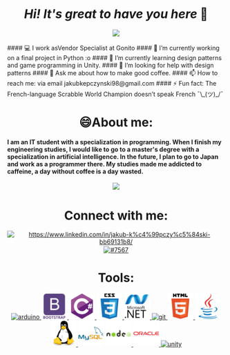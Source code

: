 

<!--
**kjakubk/kjakubk** is a ✨ _special_ ✨ repository because its `README.md` (this file) appears on your GitHub profile.

-->

# <h1 align="center">*Hi! It's great to have you here* 👋</h1>
<p align="center">
 <img src=https://user-images.githubusercontent.com/61251819/108845972-5a1d6f00-75de-11eb-952d-3ed5cc3ccd1b.gif></p>
#### 💻 I work asVendor Specialist at Gonito
#### 🔭 I’m currently working on a final project in Python :o
#### 🌱 I’m currently learning design patterns and game programming in Unity.
#### 🤝 I’m looking for help with design patterns
#### 💬 Ask me about how to make good coffee.
#### 📫 How to reach me: via email jakubkepczynski98@gmail.com
#### ⚡ Fun fact: The French-language Scrabble World Champion doesn’t speak French   ¯\_(ツ)_/¯

<h1 align="center"> 😄About me:</h1>

#### I am an IT student with a specialization in programming. When I finish my engineering studies, I would like to go to a master's degree with a specialization in artificial intelligence. In the future, I plan to go to Japan and work as a programmer there. My studies made me addicted to caffeine, a day without coffee is a day wasted. 
<p align="center">
 <img src=https://user-images.githubusercontent.com/61251819/108847403-f136f680-75df-11eb-918e-e4100eadfeb8.gif> </p>


<h1 align="center">Connect with me:</h1>
<p align="center">
<a href="https://linkedin.com/in/https://www.linkedin.com/in/jakub-k%c4%99pczy%c5%84ski-bb69131b8/" target="blank"><img align="center" src="https://cdn.jsdelivr.net/npm/simple-icons@3.0.1/icons/linkedin.svg" alt="https://www.linkedin.com/in/jakub-k%c4%99pczy%c5%84ski-bb69131b8/" height="100" width="100" /></a>
<a href="https://discord.gg/#7567" target="blank"><img align="center" src="https://cdn.jsdelivr.net/npm/simple-icons@3.0.1/icons/discord.svg" alt="#7567" height="100" width="100" /></a>
</p>

<h1 align="center">Tools:</h1>
<p align="center">  <a href="https://www.arduino.cc/" target="_blank"> <img src="https://cdn.worldvectorlogo.com/logos/arduino-1.svg" alt="arduino" width="60" height="60"/> </a> <a href="https://getbootstrap.com" target="_blank"> <img src="https://raw.githubusercontent.com/devicons/devicon/master/icons/bootstrap/bootstrap-plain-wordmark.svg" alt="bootstrap" wwidth="60" height="60"/> </a> <a href="https://www.w3schools.com/cs/" target="_blank"> <img src="https://raw.githubusercontent.com/devicons/devicon/master/icons/csharp/csharp-original.svg" alt="csharp" width="60" height="60"/> </a> <a href="https://www.w3schools.com/css/" target="_blank"> <img src="https://raw.githubusercontent.com/devicons/devicon/master/icons/css3/css3-original-wordmark.svg" alt="css3" width="60" height="60"/> </a> <a href="https://dotnet.microsoft.com/" target="_blank"> <img src="https://raw.githubusercontent.com/devicons/devicon/master/icons/dot-net/dot-net-original-wordmark.svg" alt="dotnet" width="60" height="60"/> </a> <a href="https://git-scm.com/" target="_blank"> <img src="https://www.vectorlogo.zone/logos/git-scm/git-scm-icon.svg" alt="git" width="60" height="60"/> </a> <a href="https://www.w3.org/html/" target="_blank"> <img src="https://raw.githubusercontent.com/devicons/devicon/master/icons/html5/html5-original-wordmark.svg" alt="html5" width="60" height="60"/> </a> <a href="https://www.java.com" target="_blank"> <img src="https://raw.githubusercontent.com/devicons/devicon/master/icons/java/java-original.svg" alt="java" width="60" height="60"/> </a> <a href="https://www.linux.org/" target="_blank"> <img src="https://raw.githubusercontent.com/devicons/devicon/master/icons/linux/linux-original.svg" alt="linux" width="60" height="60"/> </a>  <img src="https://raw.githubusercontent.com/devicons/devicon/master/icons/mysql/mysql-original-wordmark.svg" alt="mysql" width="60" height="60"/> </a> <a href="https://nodejs.org" target="_blank"> <img src="https://raw.githubusercontent.com/devicons/devicon/master/icons/nodejs/nodejs-original-wordmark.svg" alt="nodejs" width="60" height="60"/> </a> <a href="https://www.oracle.com/" target="_blank"> <img src="https://raw.githubusercontent.com/devicons/devicon/master/icons/oracle/oracle-original.svg" alt="oracle" width="60" height="60"/> </a> <a href="https://unity.com/" target="_blank"> <img src="https://www.vectorlogo.zone/logos/unity3d/unity3d-icon.svg" alt="unity" width="60" height="60"/> </a> </p>




